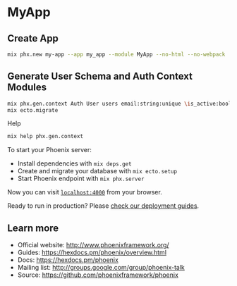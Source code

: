 # MyApp

## Create App
```sh
mix phx.new my-app --app my_app --module MyApp --no-html --no-webpack
```

## Generate User Schema and Auth Context Modules
```sh
mix phx.gen.context Auth User users email:string:unique \is_active:boolean
mix ecto.migrate
```
Help
```sh
mix help phx.gen.context
```

To start your Phoenix server:

  * Install dependencies with `mix deps.get`
  * Create and migrate your database with `mix ecto.setup`
  * Start Phoenix endpoint with `mix phx.server`

Now you can visit [`localhost:4000`](http://localhost:4000) from your browser.

Ready to run in production? Please [check our deployment guides](https://hexdocs.pm/phoenix/deployment.html).

## Learn more

  * Official website: http://www.phoenixframework.org/
  * Guides: https://hexdocs.pm/phoenix/overview.html
  * Docs: https://hexdocs.pm/phoenix
  * Mailing list: http://groups.google.com/group/phoenix-talk
  * Source: https://github.com/phoenixframework/phoenix
